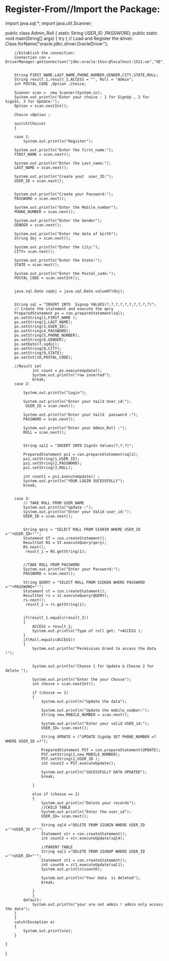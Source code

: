 # Register-From//Import the Package:
import java.sql.*;
import java.util.Scanner;

public class Admin_Roll {
	      static 	String 	USER_ID ,PASSWORD;
	public static void main(String[] args)
	{
		try {
		// Load and Register the driver:
		Class.forName("oracle.jdbc.driver.OracleDriver");
		
		
		//Establish the connection:
		Connection con = DriverManager.getConnection("jdbc:oracle:thin:@localhost:1521:xe","XE","2808");
		

		String FIRST_NAME,LAST_NAME,PHONE_NUMBER,GENDER,CITY,STATE,ROLL;
		String result_1,result_2,ACCESS = "", Roll = "Admin";
		int POSTAL_CODE ,Option ,Choice;
		
		Scanner scan =  new Scanner(System.in);
		System.out.println("Enter your choice : 1 for SignUp , 2 for SignIn, 3 for Update:");
		Option = scan.nextInt();
		
		Choice =Option ;
		
		switch(Choice) 
		{
		
		case 1:
			System.out.println("Register");
		
		System.out.println("Enter the first_name:");
		FIRST_NAME = scan.next();
		
		System.out.println("Enter the Last_name:");
		LAST_NAME = scan.next();
		
		System.out.println("Create yout  user_ID:");
		USER_ID = scan.next();
		

		System.out.println("Create your Password:");
		PASSWORD = scan.next();
		
		System.out.println("Enter the Mobile_number");
		PHONE_NUMBER = scan.next();
		
		System.out.println("Enter the Gender");
		GENDER = scan.next();
		
		System.out.println("Enter the date of birth");
		String doj = scan.next();
		
		System.out.println("Enter the City:");
		CITY= scan.next();
		
		System.out.println("Enter the State:");
	 	STATE = scan.next();
	 	
	 	System.out.println("Enter the Postal_code:");
		POSTAL_CODE = scan.nextInt();
		
		
		java.sql.Date sqdoj = java.sql.Date.valueOf(doj);
		

		String sql = "INSERT INTO  Signup VALUES(?,?,?,?,?,?,?,?,?,?)";
		// Create the statement and execute the qery
		PreparedStatement ps = con.prepareStatement(sql);
		ps.setString(1,FIRST_NAME );
		ps.setString(2,LAST_NAME);
		ps.setString(3,USER_ID);
		ps.setString(4,PASSWORD);
		ps.setString(5,PHONE_NUMBER); 
		ps.setString(6,GENDER);
		ps.setDate(7,sqdoj);
		ps.setString(8,CITY);
		ps.setString(9,STATE);
		ps.setInt(10,POSTAL_CODE);
		
		//Result set
				int count = ps.executeUpdate();
				System.out.println("row inserted");
				break;
		case 2:
		
			System.out.println("Login");
			
			System.out.println("Enter your Vaild User_id:");
			 USER_ID = scan.next();
			
			System.out.println("Enter your Vaild  password :");
			PASSWORD = scan.next();
			
			System.out.println("Enter your Admin_Roll :");
			ROLL = scan.next();
			
			
			String sql2 = "INSERT INTO SignIn Values(?,?,?)";
			
			PreparedStatement ps1 = con.prepareStatement(sql2);
			ps1.setString(1,USER_ID);
			ps1.setString(2,PASSWORD);
			ps1.setString(3,ROLL);
			
			int count1 = ps1.executeUpdate() ;
			System.out.println("YOUR LOGIN SUCESSFULLY");
			break;
			
			
		case 3:
			// TAKE ROLL FROM USER_NAME
			System.out.println("Update :");
			System.out.println("Enter your Valid user_id:");
			USER_ID = scan.next();
			
			
			String qery = "SELECT ROLL FROM SIGNIN WHERE USER_ID ='"+USER_ID+"'";
			Statement ST = con.createStatement();
			ResultSet RS = ST.executeQuery(qery);
			RS.next();
			 result_1 = RS.getString(1);
			
			
			//TAKE ROLL FROM PASSWORD 
			System.out.println("Enter your Password:");
			PASSWORD = scan.next();
			
			String QUERY = "SELECT ROLL FROM SIGNIN WHERE PASSWORD ='"+PASSWORD+"'";
			Statement st = con.createStatement();
			ResultSet rs = st.executeQuery(QUERY);
			rs.next();
			 result_2 = rs.getString(1);
			  
		
			if(result_1.equals(result_2)) 
			{
				ACCESS = result_1;
				System.out.println("Type of roll get: "+ACCESS );
			}
			if(Roll.equals(ACCESS))
			{
				System.out.println("Permission Grand to access the data !");
				
				
				System.out.println("Choose 1 for Update & Chosse 2 for delete ");
				
				System.out.println("Enter the your Chosse");
				int chosse = scan.nextInt();
				
				if (chosse == 1) 
				{
					System.out.println("Update the data");
					
					System.out.println("Update the mobile_number:");
					String new_MOBILE_NUMBER = scan.next();
					
					System.out.println("Enter your valid USER_id:");
					USER_ID= scan.next();
					
					String UPDATE = ("UPDATE SignUp SET PHONE_NUMBER =? WHERE USER_ID =?");
					
					PreparedStatement PST = con.prepareStatement(UPDATE);
					PST.setString(1,new_MOBILE_NUMBER);
					PST.setString(2,USER_ID );
					int count2 = PST.executeUpdate();
					
					System.out.println("SUCESSFULLY DATA UPDATED");
					break;
					
				}	

				else if (chosse == 2) 
				{
					System.out.println("Delete your records");
					//CHILD TABLE
					System.out.println("Enter the user_id");
					USER_ID= scan.next();
					
					String sql4 ="DELETE FROM SIGNIN WHERE USER_ID ='"+USER_ID +"'";
					Statement str = con.createStatement();
					int count2 = str.executeUpdate(sql4);
				
					//PARENT TABLE 
					String sql1 ="DELETE FROM SIGNUP WHERE USER_ID ='"+USER_ID+"'";
					Statement st1 = con.createStatement();
					int count6 = st1.executeUpdate(sql1);
					System.out.println(count6);
					
					System.out.println("Your data  is deleted");
					break;
					
				}	
				}
			default:
				System.out.println("your are not admin ! admin only access the data");
		}
		}
		catch(Exception e)
		{
			System.out.println(e);
		}

	}
}
